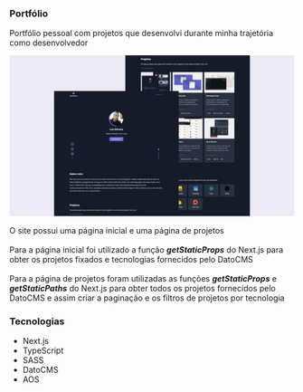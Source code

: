 ### Portfólio

Portfólio pessoal com projetos que desenvolvi durante minha trajetória como desenvolvedor

![](./public/design/desktop-preview.jpg)

O site possui uma página inicial e uma página de projetos <br /><br />
Para a página inicial foi utilizado a função <b><i>getStaticProps</i></b> do Next.js para obter os projetos fixados e tecnologias fornecidos pelo DatoCMS <br /><br />
Para a página de projetos foram utilizadas as funções <b><i>getStaticProps</i></b> e <b><i>getStaticPaths</i></b> do Next.js para obter todos os projetos fornecidos pelo DatoCMS e assim criar a paginação e os filtros de projetos por tecnologia

### Tecnologias
- Next.js
- TypeScript
- SASS
- DatoCMS
- AOS